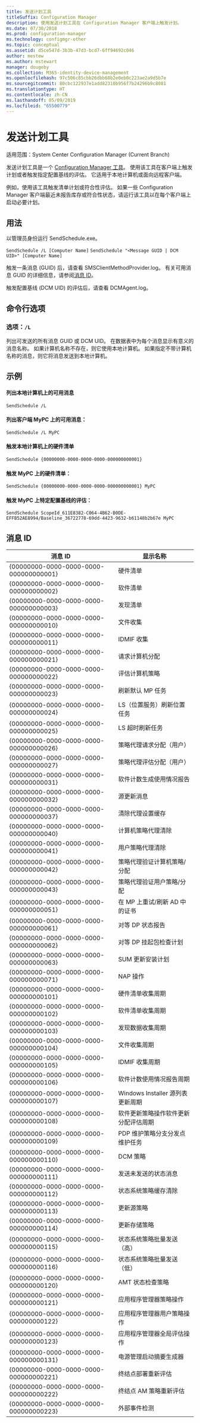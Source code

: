 ```yaml
---
title: 发送计划工具
titleSuffix: Configuration Manager
description: 使用发送计划工具在 Configuration Manager 客户端上触发计划。
ms.date: 07/30/2018
ms.prod: configuration-manager
ms.technology: configmgr-other
ms.topic: conceptual
ms.assetid: d5ce547d-3b3b-47d3-bcd7-6ff94692c046
author: mestew
ms.author: mstewart
manager: dougeby
ms.collection: M365-identity-device-management
ms.openlocfilehash: 97c506c85cbb26dbb68b2e0eb0c223ae2a9d5b7e
ms.sourcegitcommit: 80cbc122937e1add82310b956f7b24296b9c8081
ms.translationtype: HT
ms.contentlocale: zh-CN
ms.lasthandoff: 05/09/2019
ms.locfileid: "65500779"
---
```

# <a name="send-schedule-tool"></a>发送计划工具

适用范围：System Center Configuration Manager (Current Branch)

发送计划工具是一个 [Configuration Manager 工具](/sccm/core/support/tools)。 使用该工具在客户端上触发计划或者触发指定配置基线的评估。 它适用于本地计算机或面向远程客户端。  

例如，使用该工具触发清单计划或符合性评估。 如果一些 Configuration Manager 客户端最近未报告库存或符合性状态，请运行该工具以在每个客户端上启动必要计划。



## <a name="usage"></a>用法

以管理员身份运行 SendSchedule.exe。 

`SendSchedule /L [Computer Name]`
`SendSchedule "<Message GUID | DCM UID>" [Computer Name]` 

触发一条消息 (GUID) 后，请查看 SMSClientMethodProvider.log。 有关可用消息 GUID 的详细信息，请参阅[消息 ID](#bkmk_sendschedule-guids)。

触发配置基线 (DCM UID) 的评估后，请查看 DCMAgent.log。



## <a name="command-line-options"></a>命令行选项


### <a name="option-l"></a>选项：`/L` 
列出可发送的所有消息 GUID 或 DCM UID。 在数据表中为每个消息显示有意义的消息名称。 如果计算机名称不存在，则它使用本地计算机。 如果指定不带计算机名称的消息，则它将消息发送到本地计算机。 



## <a name="examples"></a>示例

#### <a name="list-the-available-messages-on-the-local-machine"></a>列出本地计算机上的可用消息 
`SendSchedule /L` 

#### <a name="list-the-available-messages-on-the-client-mypc"></a>列出客户端 MyPC 上的可用消息： 
`SendSchedule /L MyPC`

#### <a name="trigger-hardware-inventory-on-the-local-machine"></a>触发本地计算机上的硬件清单
`SendSchedule {00000000-0000-0000-0000-000000000001}`

#### <a name="trigger-hardware-inventory-on-mypc"></a>触发 MyPC 上的硬件清单： 
`SendSchedule {00000000-0000-0000-0000-000000000001} MyPC` 

#### <a name="trigger-the-evaluation-of-a-specific-configuration-baseline-on-mypc"></a>触发 MyPC 上特定配置基线的评估： 
`SendSchedule ScopeId_611E8382-C064-4B62-B0DE-EFFB52AE8994/Baseline_36722778-69dd-4423-9632-b61148b2b67e MyPC` 



## <a name="bkmk_sendschedule-guids"></a> 消息 ID

|消息 ID  |显示名称  |
|---------|---------|
|{00000000-0000-0000-0000-000000000001}|硬件清单|
|{00000000-0000-0000-0000-000000000002}|软件清单|
|{00000000-0000-0000-0000-000000000003}|发现清单|
|{00000000-0000-0000-0000-000000000010}|文件收集|
|{00000000-0000-0000-0000-000000000011}|IDMIF 收集|
|{00000000-0000-0000-0000-000000000021}|请求计算机分配|
|{00000000-0000-0000-0000-000000000022}|评估计算机策略|
|{00000000-0000-0000-0000-000000000023}|刷新默认 MP 任务|
|{00000000-0000-0000-0000-000000000024}|LS（位置服务）刷新位置任务|
|{00000000-0000-0000-0000-000000000025}|LS 超时刷新任务|
|{00000000-0000-0000-0000-000000000026}|策略代理请求分配（用户）|
|{00000000-0000-0000-0000-000000000027}|策略代理评估分配（用户）|
|{00000000-0000-0000-0000-000000000031}|软件计数生成使用情况报告|
|{00000000-0000-0000-0000-000000000032}|源更新消息|
|{00000000-0000-0000-0000-000000000037}|清除代理设置缓存|
|{00000000-0000-0000-0000-000000000040}|计算机策略代理清除|
|{00000000-0000-0000-0000-000000000041}|用户策略代理清除|
|{00000000-0000-0000-0000-000000000042}|策略代理验证计算机策略/分配|
|{00000000-0000-0000-0000-000000000043}|策略代理验证用户策略/分配|
|{00000000-0000-0000-0000-000000000051}|在 MP 上重试/刷新 AD 中的证书|
|{00000000-0000-0000-0000-000000000061}|对等 DP 状态报告|
|{00000000-0000-0000-0000-000000000062}|对等 DP 挂起包检查计划|
|{00000000-0000-0000-0000-000000000063}|SUM 更新安装计划|
|{00000000-0000-0000-0000-000000000071}|NAP 操作|
|{00000000-0000-0000-0000-000000000101}|硬件清单收集周期|
|{00000000-0000-0000-0000-000000000102}|软件清单收集周期|
|{00000000-0000-0000-0000-000000000103}|发现数据收集周期|
|{00000000-0000-0000-0000-000000000104}|文件收集周期|
|{00000000-0000-0000-0000-000000000105}|IDMIF 收集周期|
|{00000000-0000-0000-0000-000000000106}|软件计数使用情况报告周期|
|{00000000-0000-0000-0000-000000000107}|Windows Installer 源列表更新周期|
|{00000000-0000-0000-0000-000000000108}|软件更新策略操作软件更新分配评估周期|
|{00000000-0000-0000-0000-000000000109}|PDP 维护策略分支分发点维护任务|
|{00000000-0000-0000-0000-000000000110}|DCM 策略|
|{00000000-0000-0000-0000-000000000111}|发送未发送的状态消息|
|{00000000-0000-0000-0000-000000000112}|状态系统策略缓存清除|
|{00000000-0000-0000-0000-000000000113}|更新源策略|
|{00000000-0000-0000-0000-000000000114}|更新存储策略|
|{00000000-0000-0000-0000-000000000115}|状态系统策略批量发送（高）|
|{00000000-0000-0000-0000-000000000116}|状态系统策略批量发送（低）|
|{00000000-0000-0000-0000-000000000120}|AMT 状态检查策略|
|{00000000-0000-0000-0000-000000000121}|应用程序管理器策略操作|
|{00000000-0000-0000-0000-000000000122}|应用程序管理器用户策略操作|
|{00000000-0000-0000-0000-000000000123}|应用程序管理器全局评估操作|
|{00000000-0000-0000-0000-000000000131}|电源管理启动摘要生成器|
|{00000000-0000-0000-0000-000000000221}|终结点部署重新评估|
|{00000000-0000-0000-0000-000000000222}|终结点 AM 策略重新评估|
|{00000000-0000-0000-0000-000000000223}|外部事件检测|



